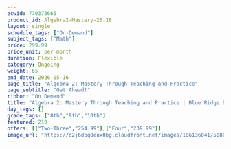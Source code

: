 ```yaml
---
ecwid: 770373665
product_id: Algebra2-Mastery-25-26
layout: single
schedule_tags: ["On-Demand"]
subject_tags: ["Math"]
price: 299.99
price_unit: per month
duration: Flexible
category: Ongoing
weight: 65
end_date: 2026-05-16
page_title: "Algebra 2: Mastery Through Teaching and Practice"
page_subtitle: "Get Ahead!"
ribbon: "On Demand"
title: "Algebra 2: Mastery Through Teaching and Practice | Blue Ridge Boost"
day_tags: []
grade_tags: ["8th","9th","10th"]
featured: 210
offers: [["Two-Three","254.99"],["Four","239.99"]]
image_url: "https://d2j6dbq0eux0bg.cloudfront.net/images/106136041/5080107241.png"
---
```

